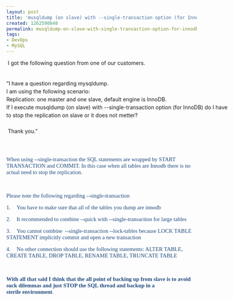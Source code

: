 ```yaml
---
layout: post
title: 'musqldump (on slave) with --single-transaction option (for InnoDB) '
created: 1262590848
permalink: musqldump-on-slave-with-single-transaction-option-for-innodb
tags:
- DevOps
- MySQL
---
```

<p>&nbsp;I got the following question from one of our customers.</p>
<p class="MsoNormal" style="margin-top: 0px; margin-right: 0px; margin-bottom: 0px; margin-left: 0px; padding-top: 0px; padding-right: 0px; padding-bottom: 0px; padding-left: 0px; font-size: 14px; font-weight: normal; line-height: 21px; width: 600px; ">&nbsp;</p>
<p class="MsoNormal" style="margin-top: 0px; margin-right: 0px; margin-bottom: 0px; margin-left: 0px; padding-top: 0px; padding-right: 0px; padding-bottom: 0px; padding-left: 0px; font-size: 14px; font-weight: normal; line-height: 21px; width: 600px; ">&rdquo;I have a question regarding mysqldump.</p>
<p class="MsoNormal" style="margin-top: 0px; margin-right: 0px; margin-bottom: 0px; margin-left: 0px; padding-top: 0px; padding-right: 0px; padding-bottom: 0px; padding-left: 0px; font-size: 14px; font-weight: normal; line-height: 21px; width: 600px; ">I am using the following scenario:</p>
<p class="MsoNormal" style="margin-top: 0px; margin-right: 0px; margin-bottom: 0px; margin-left: 0px; padding-top: 0px; padding-right: 0px; padding-bottom: 0px; padding-left: 0px; font-size: 14px; font-weight: normal; line-height: 21px; width: 600px; ">Replication: one master and one slave, default engine is InnoDB.</p>
<p class="MsoNormal" style="margin-top: 0px; margin-right: 0px; margin-bottom: 0px; margin-left: 0px; padding-top: 0px; padding-right: 0px; padding-bottom: 0px; padding-left: 0px; font-size: 14px; font-weight: normal; line-height: 21px; width: 600px; ">If I execute musqldump (on slave) with --single-transaction option (for InnoDB) do I have to stop the replication on slave or it does not metter?</p>
<p class="MsoNormal" style="margin-top: 0px; margin-right: 0px; margin-bottom: 0px; margin-left: 0px; padding-top: 0px; padding-right: 0px; padding-bottom: 0px; padding-left: 0px; font-size: 14px; font-weight: normal; line-height: 21px; width: 600px; ">&nbsp;</p>
<p class="MsoNormal" style="margin-top: 0px; margin-right: 0px; margin-bottom: 0px; margin-left: 0px; padding-top: 0px; padding-right: 0px; padding-bottom: 0px; padding-left: 0px; font-size: 14px; font-weight: normal; line-height: 21px; width: 600px; "><span style="margin-top: 0px; margin-right: 0px; margin-bottom: 0px; margin-left: 0px; padding-top: 0px; padding-right: 0px; padding-bottom: 0px; padding-left: 0px; ">&nbsp;</span>Thank you.&rdquo;</p>
<p class="MsoNormal" style="margin-top: 0px; margin-right: 0px; margin-bottom: 0px; margin-left: 0px; padding-top: 0px; padding-right: 0px; padding-bottom: 0px; padding-left: 0px; font-size: 14px; font-weight: normal; line-height: 21px; width: 600px; ">&nbsp;</p>
<p class="MsoNormal" style="margin-top: 0px; margin-right: 0px; margin-bottom: 0px; margin-left: 0px; padding-top: 0px; padding-right: 0px; padding-bottom: 0px; padding-left: 0px; font-size: 14px; font-weight: normal; line-height: 21px; width: 600px; ">&nbsp;</p>
<p class="MsoNormal"><span style="font-size:11.0pt;font-family:&quot;Calibri&quot;,&quot;sans-serif&quot;;
mso-ascii-theme-font:minor-latin;mso-hansi-theme-font:minor-latin;mso-bidi-font-family:
Arial;mso-bidi-theme-font:minor-bidi;color:#1F497D;mso-themecolor:dark2">When using --single-transaction the SQL statements are wrapped by START TRANSACTION and COMMIT.<span style="mso-spacerun:yes">&nbsp;</span>In this case when all tables are Innodb there is no actual need to stop the replication.</span></p>
<p class="MsoNormal"><span style="font-size:11.0pt;font-family:&quot;Calibri&quot;,&quot;sans-serif&quot;;
mso-ascii-theme-font:minor-latin;mso-hansi-theme-font:minor-latin;mso-bidi-font-family:
Arial;mso-bidi-theme-font:minor-bidi;color:#1F497D;mso-themecolor:dark2"><o:p>&nbsp;</o:p></span></p>
<p class="MsoNormal"><span style="font-size:11.0pt;font-family:&quot;Calibri&quot;,&quot;sans-serif&quot;;
mso-ascii-theme-font:minor-latin;mso-hansi-theme-font:minor-latin;mso-bidi-font-family:
Arial;mso-bidi-theme-font:minor-bidi;color:#1F497D;mso-themecolor:dark2">Please note the following regarding --single-transaction<o:p></o:p></span></p>
<p><span style="font-size:11.0pt;font-family:&quot;Calibri&quot;,&quot;sans-serif&quot;;mso-ascii-theme-font:
minor-latin;mso-hansi-theme-font:minor-latin;mso-bidi-font-family:Calibri;
mso-bidi-theme-font:minor-latin;color:#1F497D;mso-themecolor:dark2"><span style="mso-list:Ignore">1.<span style="font:7.0pt &quot;Times New Roman&quot;">&nbsp;&nbsp;&nbsp;&nbsp;&nbsp;&nbsp; </span></span></span><span style="font-size:
11.0pt;font-family:&quot;Calibri&quot;,&quot;sans-serif&quot;;mso-ascii-theme-font:minor-latin;
mso-hansi-theme-font:minor-latin;mso-bidi-font-family:Arial;mso-bidi-theme-font:
minor-bidi;color:#1F497D;mso-themecolor:dark2">You have to make sure that all of the tables you dump are innodb<o:p></o:p></span></p>
<p><span style="font-size:11.0pt;font-family:&quot;Calibri&quot;,&quot;sans-serif&quot;;mso-ascii-theme-font:
minor-latin;mso-hansi-theme-font:minor-latin;mso-bidi-font-family:Calibri;
mso-bidi-theme-font:minor-latin;color:#1F497D;mso-themecolor:dark2"><span style="mso-list:Ignore">2.<span style="font:7.0pt &quot;Times New Roman&quot;">&nbsp;&nbsp;&nbsp;&nbsp;&nbsp;&nbsp; </span></span></span><span style="font-size:
11.0pt;font-family:&quot;Calibri&quot;,&quot;sans-serif&quot;;mso-ascii-theme-font:minor-latin;
mso-hansi-theme-font:minor-latin;mso-bidi-font-family:Arial;mso-bidi-theme-font:
minor-bidi;color:#1F497D;mso-themecolor:dark2">It recommended to combine --quick with --single-transaction for large tables<o:p></o:p></span></p>
<p><span style="font-size:11.0pt;font-family:&quot;Calibri&quot;,&quot;sans-serif&quot;;mso-ascii-theme-font:
minor-latin;mso-hansi-theme-font:minor-latin;mso-bidi-font-family:Calibri;
mso-bidi-theme-font:minor-latin;color:#1F497D;mso-themecolor:dark2"><span style="mso-list:Ignore">3.<span style="font:7.0pt &quot;Times New Roman&quot;">&nbsp;&nbsp;&nbsp;&nbsp;&nbsp;&nbsp; </span></span></span><span style="font-size:
11.0pt;font-family:&quot;Calibri&quot;,&quot;sans-serif&quot;;mso-ascii-theme-font:minor-latin;
mso-hansi-theme-font:minor-latin;mso-bidi-font-family:Arial;mso-bidi-theme-font:
minor-bidi;color:#1F497D;mso-themecolor:dark2">You cannot combine <span style="mso-spacerun:yes">&nbsp;</span>--single-transaction --lock-tables because LOCK TABLE STATEMENT implicitly commit and open a new transaction <o:p></o:p></span></p>
<p><span style="font-size:11.0pt;font-family:&quot;Calibri&quot;,&quot;sans-serif&quot;;mso-ascii-theme-font:
minor-latin;mso-hansi-theme-font:minor-latin;mso-bidi-font-family:Calibri;
mso-bidi-theme-font:minor-latin;color:#1F497D;mso-themecolor:dark2"><span style="mso-list:Ignore">4.<span style="font:7.0pt &quot;Times New Roman&quot;">&nbsp;&nbsp;&nbsp;&nbsp;&nbsp;&nbsp; </span></span></span><span style="font-size:
11.0pt;font-family:&quot;Calibri&quot;,&quot;sans-serif&quot;;mso-ascii-theme-font:minor-latin;
mso-hansi-theme-font:minor-latin;mso-bidi-font-family:Arial;mso-bidi-theme-font:
minor-bidi;color:#1F497D;mso-themecolor:dark2">No other connection should use the following statements: ALTER TABLE, CREATE TABLE, DROP TABLE, RENAME TABLE, TRUNCATE TABLE <o:p></o:p></span></p>
<p class="MsoListParagraph"><span style="font-size:11.0pt;font-family:&quot;Calibri&quot;,&quot;sans-serif&quot;;
mso-ascii-theme-font:minor-latin;mso-hansi-theme-font:minor-latin;mso-bidi-font-family:
Arial;mso-bidi-theme-font:minor-bidi;color:#1F497D;mso-themecolor:dark2"><o:p>&nbsp;</o:p></span></p>
<p class="MsoNormal"><strong><span style="font-size:11.0pt;font-family:&quot;Calibri&quot;,&quot;sans-serif&quot;;
mso-ascii-theme-font:minor-latin;mso-hansi-theme-font:minor-latin;mso-bidi-font-family:
Arial;mso-bidi-theme-font:minor-bidi;color:#1F497D;mso-themecolor:dark2">With all that said I think that the all point of backing up from slave is to avoid suck dilemmas and just STOP the SQL thread and backup in a sterile&nbsp;</span></strong><span style="font-size:11.0pt;font-family:&quot;Calibri&quot;,&quot;sans-serif&quot;;
mso-ascii-theme-font:minor-latin;mso-hansi-theme-font:minor-latin;mso-bidi-font-family:
Arial;mso-bidi-theme-font:minor-bidi;color:#1F497D;mso-themecolor:dark2"><span class="Apple-style-span" style="font-weight: bold; ">environment</span>.</span></p>
<p class="MsoNormal">&nbsp;</p>
<p class="MsoNormal"><span style="font-size:11.0pt;font-family:&quot;Calibri&quot;,&quot;sans-serif&quot;;
mso-ascii-theme-font:minor-latin;mso-hansi-theme-font:minor-latin;mso-bidi-font-family:
Arial;mso-bidi-theme-font:minor-bidi;color:#1F497D;mso-themecolor:dark2"><o:p></o:p></span></p>
